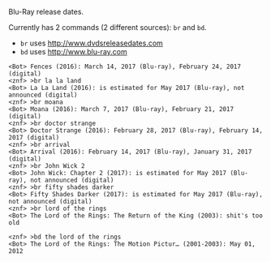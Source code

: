 Blu-Ray release dates.

Currently has 2 commands (2 different sources): `br` and `bd`.

* `br` uses http://www.dvdsreleasedates.com
* `bd` uses http://www.blu-ray.com

```
<Bot> Fences (2016): March 14, 2017 (Blu-ray), February 24, 2017 (digital)
<znf> >br la la land
<Bot> La La Land (2016): is estimated for May 2017 (Blu-ray), not announced (digital)
<znf> >br moana
<Bot> Moana (2016): March 7, 2017 (Blu-ray), February 21, 2017 (digital)
<znf> >br doctor strange
<Bot> Doctor Strange (2016): February 28, 2017 (Blu-ray), February 14, 2017 (digital)
<znf> >br arrival
<Bot> Arrival (2016): February 14, 2017 (Blu-ray), January 31, 2017 (digital)
<znf> >br John Wick 2
<Bot> John Wick: Chapter 2 (2017): is estimated for May 2017 (Blu-ray), not announced (digital)
<znf> >br fifty shades darker
<Bot> Fifty Shades Darker (2017): is estimated for May 2017 (Blu-ray), not announced (digital)
<znf> >br lord of the rings
<Bot> The Lord of the Rings: The Return of the King (2003): shit's too old
```

```
<znf> >bd the lord of the rings
<Bot> The Lord of the Rings: The Motion Pictur… (2001-2003): May 01, 2012
```

